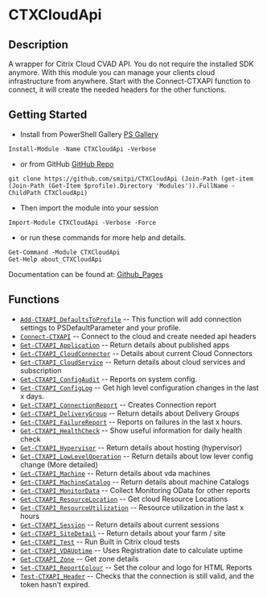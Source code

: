 # CTXCloudApi
 
## Description
A wrapper for Citrix Cloud CVAD API. You do not require the installed SDK anymore. With this module you can manage your clients cloud infrastructure from anywhere. Start with the Connect-CTXAPI function to connect, it will create the needed headers for the other functions.
 
## Getting Started
- Install from PowerShell Gallery [PS Gallery](https://www.powershellgallery.com/packages/CTXCloudApi)
```
Install-Module -Name CTXCloudApi -Verbose
```
- or from GitHub [GitHub Repo](https://github.com/smitpi/CTXCloudApi)
```
git clone https://github.com/smitpi/CTXCloudApi (Join-Path (get-item (Join-Path (Get-Item $profile).Directory 'Modules')).FullName -ChildPath CTXCloudApi)
```
- Then import the module into your session
```
Import-Module CTXCloudApi -Verbose -Force
```
- or run these commands for more help and details.
```
Get-Command -Module CTXCloudApi
Get-Help about_CTXCloudApi
```
Documentation can be found at: [Github_Pages](https://smitpi.github.io/CTXCloudApi)
 
## Functions
- [`Add-CTXAPI_DefaultsToProfile`](https://smitpi.github.io/CTXCloudApi/Add-CTXAPI_DefaultsToProfile) -- This function will add connection settings to PSDefaultParameter and your profile.
- [`Connect-CTXAPI`](https://smitpi.github.io/CTXCloudApi/Connect-CTXAPI) -- Connect to the cloud and create needed api headers
- [`Get-CTXAPI_Application`](https://smitpi.github.io/CTXCloudApi/Get-CTXAPI_Application) -- Return details about published apps
- [`Get-CTXAPI_CloudConnector`](https://smitpi.github.io/CTXCloudApi/Get-CTXAPI_CloudConnector) -- Details about current Cloud Connectors
- [`Get-CTXAPI_CloudService`](https://smitpi.github.io/CTXCloudApi/Get-CTXAPI_CloudService) -- Return details about cloud services and subscription
- [`Get-CTXAPI_ConfigAudit`](https://smitpi.github.io/CTXCloudApi/Get-CTXAPI_ConfigAudit) -- Reports on system config.
- [`Get-CTXAPI_ConfigLog`](https://smitpi.github.io/CTXCloudApi/Get-CTXAPI_ConfigLog) -- Get high level configuration changes in the last x days.
- [`Get-CTXAPI_ConnectionReport`](https://smitpi.github.io/CTXCloudApi/Get-CTXAPI_ConnectionReport) -- Creates Connection report
- [`Get-CTXAPI_DeliveryGroup`](https://smitpi.github.io/CTXCloudApi/Get-CTXAPI_DeliveryGroup) -- Return details about Delivery Groups
- [`Get-CTXAPI_FailureReport`](https://smitpi.github.io/CTXCloudApi/Get-CTXAPI_FailureReport) -- Reports on failures in the last x hours.
- [`Get-CTXAPI_HealthCheck`](https://smitpi.github.io/CTXCloudApi/Get-CTXAPI_HealthCheck) -- Show useful information for daily health check
- [`Get-CTXAPI_Hypervisor`](https://smitpi.github.io/CTXCloudApi/Get-CTXAPI_Hypervisor) -- Return details about hosting (hypervisor)
- [`Get-CTXAPI_LowLevelOperation`](https://smitpi.github.io/CTXCloudApi/Get-CTXAPI_LowLevelOperation) -- Return details about low lever config change (More detailed)
- [`Get-CTXAPI_Machine`](https://smitpi.github.io/CTXCloudApi/Get-CTXAPI_Machine) -- Return details about vda machines
- [`Get-CTXAPI_MachineCatalog`](https://smitpi.github.io/CTXCloudApi/Get-CTXAPI_MachineCatalog) -- Return details about machine Catalogs
- [`Get-CTXAPI_MonitorData`](https://smitpi.github.io/CTXCloudApi/Get-CTXAPI_MonitorData) -- Collect Monitoring OData for other reports
- [`Get-CTXAPI_ResourceLocation`](https://smitpi.github.io/CTXCloudApi/Get-CTXAPI_ResourceLocation) -- Get cloud Resource Locations
- [`Get-CTXAPI_ResourceUtilization`](https://smitpi.github.io/CTXCloudApi/Get-CTXAPI_ResourceUtilization) -- Resource utilization in the last x hours
- [`Get-CTXAPI_Session`](https://smitpi.github.io/CTXCloudApi/Get-CTXAPI_Session) -- Return details about current sessions
- [`Get-CTXAPI_SiteDetail`](https://smitpi.github.io/CTXCloudApi/Get-CTXAPI_SiteDetail) -- Return details about your farm / site
- [`Get-CTXAPI_Test`](https://smitpi.github.io/CTXCloudApi/Get-CTXAPI_Test) -- Run Built in Citrix cloud tests
- [`Get-CTXAPI_VDAUptime`](https://smitpi.github.io/CTXCloudApi/Get-CTXAPI_VDAUptime) -- Uses Registration date to calculate uptime
- [`Get-CTXAPI_Zone`](https://smitpi.github.io/CTXCloudApi/Get-CTXAPI_Zone) -- Get zone details
- [`Set-CTXAPI_ReportColour`](https://smitpi.github.io/CTXCloudApi/Set-CTXAPI_ReportColour) -- Set the colour and logo for HTML Reports
- [`Test-CTXAPI_Header`](https://smitpi.github.io/CTXCloudApi/Test-CTXAPI_Header) -- Checks that the connection is still valid, and the token hasn't expired.
